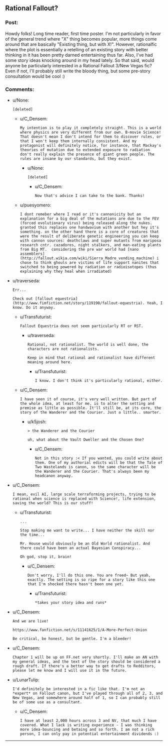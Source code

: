## Rational Fallout?

### Post:

Howdy folks! Long time reader, first time poster. I'm not particularly in favor of the general trend where "X" thing becomes popular, more things come around that are basically "Existing thing, but with X!". However, rationalfic where the plot is essentially a retelling of an existing story with better thinking in it has been pretty darned entertaining thus far. Also, I've had some story ideas knocking around in my head lately. So that said, would anyone be particularly interested in a Rational Fallout 3/New Vegas fic? Even if not, I'll probably still write the bloody thing, but some pre-story consultation would be cool :)

### Comments:

- u/None:
  ```
  [deleted]
  ```

  - u/C_Densem:
    ```
    My intention is to play it completely straight. This is a world where physics are very different from our own. B-movie Science! That doesn't mean I don't intend for them to discover rules, or that I won't keep them internally consistent. And my protagonist will definitely notice, for instance, that Mackay's theories of mutation due to extended exposure to radiation don't really explain the presence of giant green people. The rules are insane by our standards, but they exist.
    ```

    - u/None:
      ```
      [deleted]
      ```

      - u/C_Densem:
        ```
        Now that's advice I can take to the bank. Thanks!
        ```

  - u/puesyomero:
    ```
    I dont remeber where I read or it's cannonicity but an explanation for a big deal of the mutations are due to the FEV (forced evolutionary virus) being released along the nukes. granted this replaces one handwavium with another but hey it's something. on the other hand there is a core of creatures that were the result of deliberate genetic engineering you can keep with cannon sources: deathclaws and super mutants from mariposa research cntr. cazadores, night stalkers, and man-eating plants from Big MT.  considering the pre war world had [nano assemblers](http://fallout.wikia.com/wiki/Sierra_Madre_vending_machine) i chose to think ghouls are victims of life support nanites that switched to being powered by radiation or radioisotopes (thus explaining why they heal when irradiated)
    ```

- u/traverseda:
  ```
  Err...

  Check out [fallout equestria](http://www.fimfiction.net/story/119190/fallout-equestria). Yeah, I know. Do it anyway.
  ```

  - u/Transfuturist:
    ```
    Fallout Equestria does not seem particularly RT or RST.
    ```

    - u/traverseda:
      ```
      Rational, not rationalist. The world is well done, the characters are not rationalists.

      Keep in mind that rational and rationalist have different meaning around here.
      ```

      - u/Transfuturist:
        ```
        I know. I don't think it's particularly rational, either.
        ```

  - u/C_Densem:
    ```
    I have seen it of course, it's very well written. But part of the whole idea, at least for me, is to alter the setting and premise as little as possible. It'll still be, at its core, the story of the Wanderer and the Courier. Just a little.. smarter.
    ```

    - u/k5josh:
      ```
      > the Wanderer and the Courier

      uh, what about the Vault Dweller and the Chosen One?
      ```

      - u/C_Densem:
        ```
        Not in this story :< If you wanted, you could write about them. One of my authorial edicts will be that the Tale of Two Wastelands is canon, so the same character will be the Wanderer and the Courier. That's always been my headcanon anyway.
        ```

- u/C_Densem:
  ```
  I mean, evil AI, large scale terraforming projects, trying to be rational when science is replaced with Science!, life extension, saving the world? This is our stuff!
  ```

  - u/Transfuturist:
    ```
    ...

    Stop making me want to write... I have neither the skill nor the time...

    Mr. House would obviously be an Old World rationalist. And there could have been an actual Bayesian Conspiracy...

    Oh god, stop it, brain!
    ```

    - u/C_Densem:
      ```
      Don't worry, I'll do this one. You are freed~ But yeah, exactly. The setting is so ripe for a story like this one that I'm shocked there hasn't been one yet.
      ```

      - u/Transfuturist:
        ```
        *takes your story idea and runs*
        ```

- u/C_Densem:
  ```
  And we are live!  

  https://www.fanfiction.net/s/11141625/1/A-More-Perfect-Union

  Be critical, be honest, but be gentle. I'm a bleeder!
  ```

- u/C_Densem:
  ```
  Chapter 1 will be up on FF.net very shortly. I'll make an AN with my general ideas, and the text of the story should be considered a rough draft. If there's a better way to get drafts to Redditors, please let me know and I will use it in the future.
  ```

- u/LunarTulip:
  ```
  I'd definitely be interested in a fic like that. I'm not an *expert* on Fallout canon, but I've played through all of 2, 3, and New Vegas, and somewhere around half of 1, so I can probably still be of some use as a consultant.
  ```

  - u/C_Densem:
    ```
    I have at least 2,000 hours across 3 and NV, that much I have covered. What I lack is writing experience - I was thinking more idea-bouncing and betaing and so forth. I am not a rich person, I can only pay in potential entertainment dividends :)
    ```

---

